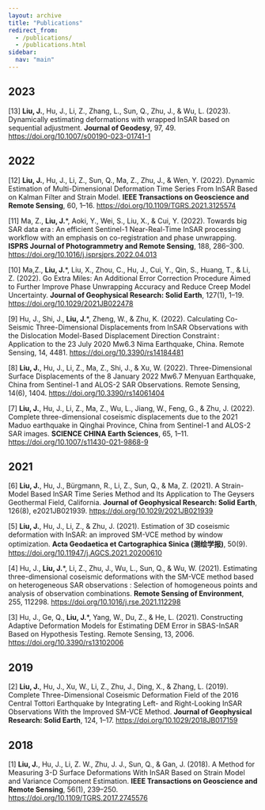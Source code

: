 ```yaml
---
layout: archive
title: "Publications"
redirect_from: 
  - /publications/
  - /publications.html
sidebar:
  nav: "main"
---
```


2023
---
[13] **Liu, J.**, Hu, J., Li, Z., Zhang, L., Sun, Q., Zhu, J., & Wu, L. (2023). Dynamically estimating deformations with wrapped InSAR based on sequential adjustment. **Journal of Geodesy**, 97, 49. https://doi.org/10.1007/s00190-023-01741-1

2022
--
[12] **Liu, J.**, Hu, J., Li, Z., Sun, Q., Ma, Z., Zhu, J., & Wen, Y. (2022). Dynamic Estimation of Multi-Dimensional Deformation Time Series From InSAR Based on Kalman Filter and Strain Model. **IEEE Transactions on Geoscience and Remote Sensing**, 60, 1–16. https://doi.org/10.1109/TGRS.2021.3125574

[11] Ma, Z., **Liu, J.***, Aoki, Y., Wei, S., Liu, X., & Cui, Y. (2022). Towards big SAR data era : An efficient Sentinel-1 Near-Real-Time InSAR processing workflow with an emphasis on co-registration and phase unwrapping. **ISPRS Journal of Photogrammetry and Remote Sensing**, 188, 286–300. https://doi.org/10.1016/j.isprsjprs.2022.04.013

[10] Ma,Z., **Liu, J.***, Liu, X., Zhou, C., Hu, J., Cui, Y., Qin, S., Huang, T., & Li, Z. (2022). Go Extra Miles: An Additional Error Correction Procedure Aimed to Further Improve Phase Unwrapping Accuracy and Reduce Creep Model Uncertainty. **Journal of Geophysical Research: Solid Earth**, 127(1), 1–19. https://doi.org/10.1029/2021JB022478

[9] Hu, J., Shi, J., **Liu, J.***, Zheng, W., & Zhu, K. (2022). Calculating Co-Seismic Three-Dimensional Displacements from InSAR Observations with the Dislocation Model-Based Displacement Direction Constraint : Application to the 23 July 2020 Mw6.3 Nima Earthquake, China. Remote Sensing, 14, 4481. https://doi.org/10.3390/rs14184481

[8] **Liu, J.**, Hu, J., Li, Z., Ma, Z., Shi, J., & Xu, W. (2022). Three-Dimensional Surface Displacements of the 8 January 2022 Mw6.7 Menyuan Earthquake, China from Sentinel-1 and ALOS-2 SAR Observations. Remote Sensing, 14(6), 1404. https://doi.org/10.3390/rs14061404

[7] **Liu, J.**, Hu, J., Li, Z., Ma, Z., Wu, L., Jiang, W., Feng, G., & Zhu, J. (2022). Complete three-dimensional coseismic displacements due to the 2021 Maduo earthquake in Qinghai Province, China from Sentinel-1 and ALOS-2 SAR images. **SCIENCE CHINA Earth Sciences**, 65, 1–11. https://doi.org/10.1007/s11430-021-9868-9


2021
--
[6] **Liu, J.**, Hu, J., Bürgmann, R., Li, Z., Sun, Q., & Ma, Z. (2021). A Strain-Model Based InSAR Time Series Method and Its Application to The Geysers Geothermal Field, California. **Journal of Geophysical Research: Solid Earth**, 126(8), e2021JB021939. https://doi.org/10.1029/2021JB021939

[5] **Liu, J.**, Hu, J., Li, Z., & Zhu, J. (2021). Estimation of 3D coseismic deformation with InSAR: an improved SM-VCE method by window optimization. **Acta Geodaetica et Cartographica Sinica (测绘学报)**, 50(9). https://doi.org/10.11947/j.AGCS.2021.20200610

[4] Hu, J., **Liu, J.***, Li, Z., Zhu, J., Wu, L., Sun, Q., & Wu, W. (2021). Estimating three-dimensional coseismic deformations with the SM-VCE method based on heterogeneous SAR observations : Selection of homogeneous points and analysis of observation combinations. **Remote Sensing of Environment**, 255, 112298. https://doi.org/10.1016/j.rse.2021.112298

[3] Hu, J., Ge, Q., **Liu, J.***, Yang, W., Du, Z., & He, L. (2021). Constructing Adaptive Deformation Models for Estimating DEM Error in SBAS-InSAR Based on Hypothesis Testing. Remote Sensing, 13, 2006. https://doi.org/10.3390/rs13102006


2019
--
[2] **Liu, J.**, Hu, J., Xu, W., Li, Z., Zhu, J., Ding, X., & Zhang, L. (2019). Complete Three-Dimensional Coseismic Deformation Field of the 2016 Central Tottori Earthquake by Integrating Left- and Right-Looking InSAR Observations With the Improved SM-VCE Method. **Journal of Geophysical Research: Solid Earth**, 124, 1–17. https://doi.org/10.1029/2018JB017159

2018
--
[1] **Liu, J.**, Hu, J., Li, Z. W., Zhu, J. J., Sun, Q., & Gan, J. (2018). A Method for Measuring 3-D Surface Deformations With InSAR Based on Strain Model and Variance Component Estimation. **IEEE Transactions on Geoscience and Remote Sensing**, 56(1), 239–250. https://doi.org/10.1109/TGRS.2017.2745576
